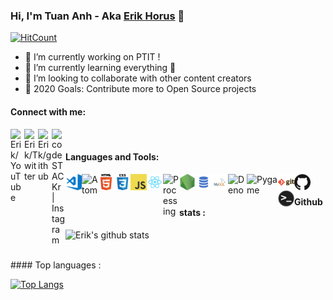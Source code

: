
  
  

### Hi, I'm Tuan Anh - Aka [Erik Horus](r) 👋

[![HitCount](http://hits.dwyl.com/ErikHorus1249/Guide-Documents.svg)](http://hits.dwyl.com/ErikHorus1249/Guide-Documents)

- 🔭 I’m currently working on PTIT !
- 🌱 I’m currently learning everything 🤣
- 👯 I’m looking to collaborate with other content creators
- 🥅 2020 Goals: Contribute more to Open Source projects

  

#### Connect with me:

  

[<img  align="left"  alt="Erik/YouTube"  width="22px"  src="https://cdn.jsdelivr.net/npm/simple-icons@v3/icons/facebook.svg"  />](https://www.facebook.com/profile.php?id=100014189107377)

[<img  align="left"  alt="Erik/Twitter"  width="22px"  src="https://cdn.jsdelivr.net/npm/simple-icons@v3/icons/twitter.svg"  />](https://twitter.com/hirospectre)

[<img  align="left"  alt="Erik/github"  width="22px"  src="https://cdn.jsdelivr.net/npm/simple-icons@v3/icons/github.svg"  />](https://github.com/ErikHorus1249)

[<img  align="left"  alt="codeSTACKr | Instagram"  width="22px"  src="https://cdn.jsdelivr.net/npm/simple-icons@v3/icons/instagram.svg"  />](https://www.instagram.com/erik_horus_/?hl=vi)

  

<br  />

  

#### Languages and Tools:

  

<img align="left" alt="Visual Studio Code" width="26px" src="https://raw.githubusercontent.com/github/explore/80688e429a7d4ef2fca1e82350fe8e3517d3494d/topics/visual-studio-code/visual-studio-code.png" />

<img align="left" alt="Atom" width="26px" src="https://i.imgur.com/3tLFqoO.jpg" />

<img align="left" alt="HTML5" width="26px" src="https://raw.githubusercontent.com/github/explore/80688e429a7d4ef2fca1e82350fe8e3517d3494d/topics/html/html.png" />

<img align="left" alt="CSS3" width="26px" src="https://raw.githubusercontent.com/github/explore/80688e429a7d4ef2fca1e82350fe8e3517d3494d/topics/css/css.png" />

<img align="left" alt="JavaScript" width="26px" src="https://raw.githubusercontent.com/github/explore/80688e429a7d4ef2fca1e82350fe8e3517d3494d/topics/javascript/javascript.png" />

<img align="left" alt="React" width="26px" src="https://raw.githubusercontent.com/github/explore/80688e429a7d4ef2fca1e82350fe8e3517d3494d/topics/react/react.png" />

<img align="left" alt="Processing" width="26px" src="https://avatars0.githubusercontent.com/u/1617169?s=60&v=4" />

<img align="left" alt="Node.js" width="26px" src="https://raw.githubusercontent.com/github/explore/80688e429a7d4ef2fca1e82350fe8e3517d3494d/topics/nodejs/nodejs.png" />

<img align="left" alt="SQL" width="26px" src="https://raw.githubusercontent.com/github/explore/80688e429a7d4ef2fca1e82350fe8e3517d3494d/topics/sql/sql.png" />

<img align="left" alt="MySQL" width="26px" src="https://raw.githubusercontent.com/github/explore/80688e429a7d4ef2fca1e82350fe8e3517d3494d/topics/mysql/mysql.png" />

<img align="left" alt="Deno" width="30px" src="https://i.imgur.com/Jz9Ohxf.png" />

<img align="left" alt="Pygame" width="50px" src="https://i.imgur.com/iZKXJB8.png" />

<img align="left" alt="Git" width="26px" src="https://raw.githubusercontent.com/github/explore/80688e429a7d4ef2fca1e82350fe8e3517d3494d/topics/git/git.png" />

<img align="left" alt="GitHub" width="26px" src="https://raw.githubusercontent.com/github/explore/78df643247d429f6cc873026c0622819ad797942/topics/github/github.png" />

<img align="left" alt="HTML5" width="26px" src="https://raw.githubusercontent.com/github/explore/80688e429a7d4ef2fca1e82350fe8e3517d3494d/topics/terminal/terminal.png" />

  

<br  />


#### Github stats :

![Erik's github stats](https://github-readme-stats.vercel.app/api?username=ErikHorus1249&show_icons=true&theme=vue&bg_color=DEG,COLOR1,COLRO2,COLOR3...COLOR10)
 
<br />
#### Top languages :


[![Top Langs](https://github-readme-stats.vercel.app/api/top-langs/?username=ErikHorus1249)](https://github.com/ErikHorus1249/Website_MVC)
<!-- 
[website]: https://codeSTACKr.com

[twitter]: https://twitter.com/codeSTACKr

[youtube]: https://youtube.com/codeSTACKr

[instagram]: https://instagram.com/codeSTACKr

[linkedin]: https://linkedin.com/in/codeSTACKr

[webdevplaylist]: https://www.youtube.com/playlist?list=PLkwxH9e_vrAJ0WbEsFA9W3I1W-g_BTsbt

[jsplaylist]: https://www.youtube.com/playlist?list=PLkwxH9e_vrALRJKu7wfXby3MKeflhTu6B

[cssplaylist]: https://www.youtube.com/playlist?list=PLkwxH9e_vrALSdvZuEh6gqQdmDoDIoqz4

[reactplaylist]: https://www.youtube.com/playlist?list=PLkwxH9e_vrAK4TdffpxKY3QGyHCpxFcQ0 -->
